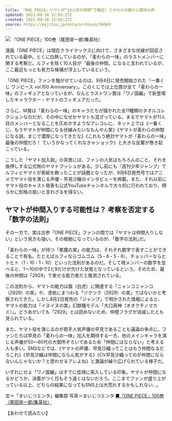 ```yaml
---
title: 『ONE PIECE』ヤマトが“10人目の仲間”で確定! ニオわせの数々に期待の声
updated: 2021-09-10 12:03:27Z
created: 2021-09-10 12:03:27Z
source: https://myjitsu.jp/enta/archives/94869
---
```


![](https://myjitsu.jp/enta/wp-content/uploads/2021/09/210906onepiece100.jpg)
『ONE PIECE』100巻（尾田栄一郎/集英社）

漫画『ONE PIECE』は現在クライマックスに向けて、さまざまな伏線が回収されている最中。とくに白熱しているのが、「麦わらの一味」のラストメンバーに関する考察だ。ルフィを除く10人目が〝最後の仲間〟になると言われているが、ここ最近もっとも有力な候補が浮上しているという。

「ONE PIECE」ファンを騒がせているのは、9月4日に発売開始された『一番くじ ワンピース vol.100 Anniversary』。このくじでは上位賞が全て「麦わらの一味」のフィギュアとなっているが、なんとラストワン賞は「ワノ国編」で新登場したキャラクター・ヤマトのフィギュアだった。

さらに、M賞は「麦わらの一味」のキャラたちが描かれた全11種類のタオルコレクションなのだが、その中になぜかヤマトも混ざっている。まるでヤマトが11人目のメンバーとなることを仄めかすようなアレコレに、ネット上では《一番くじ、もうヤマトが仲間になる伏線みたいなもんやん笑》《ヤマトが麦わらの仲間になる説、まじで濃厚になってきたな》《これもう絶対ヤマトが「麦わらの一味」最後の仲間だろ！ ていうかなってくれなきゃショック》と大きな反響が巻き起こっている。

こうした「ヤマト加入説」の背景には、ファンの人気はもちろんのこと、それを後押しする公式側のヤマトプッシュがある。少し前にも『週刊少年ジャンプ』でルフィとヤマトが表紙を飾ったことが話題となったが、9月6日発売号ではアニメでヤマト役を演じる声優・早見沙織のインタビューを掲載。また、それ以前にヤマト役のキャスト発表も公式YouTubeチャンネルで大々的に行われており、明らかに別格の扱いと言わざるを得ない。

## ヤマトが仲間入りする可能性は？ 考察を否定する「数字の法則」

その一方で、実は古参「ONE PIECE」ファンの間では「ヤマトは仲間入りしない」という見方も強い。その根拠になっているのが、｢数字の法則｣だ。

「麦わらの一味」が持つ「悪魔の実」の能力は、それぞれ数字で表すことができることで有名。たとえばルフィならゴムゴム（5・6・5・6）、チョッパーならヒトヒト（1・10・1・10）といった法則があるのだ。そして現メンバーの数字を並べると、1～10の中で2と9だけが欠けた状態となっているという。そのため、最後の仲間は「2929」で表せる能力者だと推測されている。

この法則から、ヤマトの能力は猫（白虎）に関連する「ニャンコニャンコ（2929）の実」や、憑依にまつわる「ツクツク（2929）の実」ではないかと考察されてきた。しかし8月2日発売の「ジャンプ」で明かされた情報によると、ヤマトの能力は「イヌイヌの実」幻獣種モデル「大口真神（オオクチノマカミ）」。どうあがいても「2929」とは読めないため、仲間フラグが消滅したとも見られている。

また、ヤマト役を演じるのが若手人気声優の早見であることも議論の争点に。ファンたちは早見の「麦わらの一味」加入を期待する一方、他のメインキャラを演じる声優が50～60代の大御所ぞろいであるため「仲間にはならない」と考える人も多い。SNSなどでは、《ヤマトの声優、早見沙織ってことはもう仲間なるだろこれ》《早見沙織は仲間にならん気がする》《CV早見沙織ってのが仲間にならないんじゃないか？と思わせるアレよね》と激論が繰り広げられている様子だ。

いずれにせよ「ワノ国編」はすでに佳境に突入している印象。ヤマトが仲間になるかどうか、決着がつく日もそう遠くはないだろう。ここまでファンが盛り上がっている以上、どちらの結果になってもSNS上は大荒れするかもしれない…。

文＝「まいじつエンタ」編集部
写真＝まいじつエンタ
[■『ONE PIECE』100巻（尾田栄一郎/集英社）](https://amzn.to/3n4624L)

【あわせて読みたい】